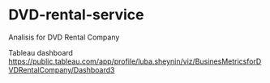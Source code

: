 # DVD-rental-service
Analisis for DVD Rental Company

Tableau dashboard https://public.tableau.com/app/profile/luba.sheynin/viz/BusinesMetricsforDVDRentalCompany/Dashboard3 
